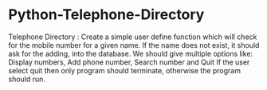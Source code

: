 # Python-Telephone-Directory

Telephone Directory :
Create a simple user define function which will check for the mobile number for a given name.
If the name does not exist, it should ask for the adding, into the database.
We should give multiple options like:
Display numbers, Add phone number, Search number and Quit
If the user select quit then only program should terminate, otherwise the program should run.
